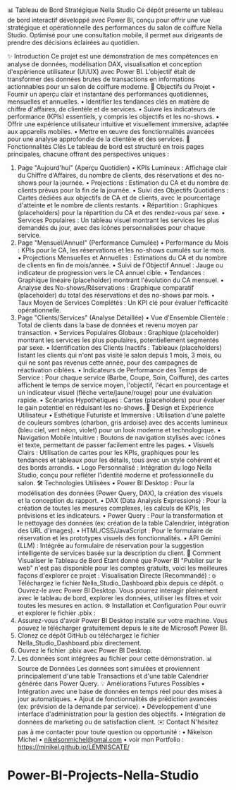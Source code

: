 📊 Tableau de Bord Stratégique Nella Studio
Ce dépôt présente un tableau de bord interactif développé avec Power BI, conçu pour offrir une vue stratégique et opérationnelle des performances du salon de coiffure Nella Studio. Optimisé pour une consultation mobile, il permet aux dirigeants de prendre des décisions éclairées au quotidien.

✨ Introduction
Ce projet est une démonstration de mes compétences en analyse de données, modélisation DAX, visualisation et conception d'expérience utilisateur (UI/UX) avec Power BI. L'objectif était de transformer des données brutes de transactions en informations actionnables pour un salon de coiffure moderne.
🎯 Objectifs du Projet
•	Fournir un aperçu clair et instantané des performances quotidiennes, mensuelles et annuelles.
•	Identifier les tendances clés en matière de chiffre d'affaires, de clientèle et de services.
•	Suivre les indicateurs de performance (KPIs) essentiels, y compris les objectifs et les no-shows.
•	Offrir une expérience utilisateur intuitive et visuellement immersive, adaptée aux appareils mobiles.
•	Mettre en œuvre des fonctionnalités avancées pour une analyse approfondie de la clientèle et des services.
🚀 Fonctionnalités Clés
Le tableau de bord est structuré en trois pages principales, chacune offrant des perspectives uniques :
1. Page "Aujourd'hui" (Aperçu Quotidien)
•	KPIs Lumineux : Affichage clair du Chiffre d'Affaires, du nombre de clients, des réservations et des no-shows pour la journée.
•	Projections : Estimation du CA et du nombre de clients prévus pour la fin de la journée.
•	Suivi des Objectifs Quotidiens : Cartes dédiées aux objectifs de CA et de clients, avec le pourcentage d'atteinte et le nombre de clients restants.
•	Répartition : Graphiques (placeholders) pour la répartition du CA et des rendez-vous par sexe.
•	Services Populaires : Un tableau visuel montrant les services les plus demandés du jour, avec des icônes personnalisées pour chaque service.
2. Page "Mensuel/Annuel" (Performance Cumulée)
•	Performance du Mois : KPIs pour le CA, les réservations et les no-shows cumulés sur le mois.
•	Projections Mensuelles et Annuelles : Estimations du CA et du nombre de clients en fin de mois/année.
•	Suivi de l'Objectif Annuel : Jauge ou indicateur de progression vers le CA annuel cible.
•	Tendances : Graphique linéaire (placeholder) montrant l'évolution du CA mensuel.
•	Analyse des No-shows/Réservations : Graphique comparatif (placeholder) du total des réservations et des no-shows par mois.
•	Taux Moyen de Services Complétés : Un KPI clé pour évaluer l'efficacité opérationnelle.
3. Page "Clients/Services" (Analyse Détaillée)
•	Vue d'Ensemble Clientèle : Total de clients dans la base de données et revenu moyen par transaction.
•	Services Populaires Globaux : Graphique (placeholder) montrant les services les plus populaires, potentiellement segmentés par sexe.
•	Identification des Clients Inactifs : Tableaux (placeholders) listant les clients qui n'ont pas visité le salon depuis 1 mois, 3 mois, ou qui ne sont pas revenus cette année, pour des campagnes de réactivation ciblées.
•	Indicateurs de Performance des Temps de Service : Pour chaque service (Barbe, Coupe, Soin, Coiffure), des cartes affichent le temps de service moyen, l'objectif, l'écart en pourcentage et un indicateur visuel (flèche verte/jaune/rouge) pour une évaluation rapide.
•	Scénarios Hypothétiques : Cartes (placeholders) pour évaluer le gain potentiel en réduisant les no-shows.
🎨 Design et Expérience Utilisateur
•	Esthétique Futuriste et Immersive : Utilisation d'une palette de couleurs sombres (charbon, gris ardoise) avec des accents lumineux (bleu ciel, vert néon, violet) pour un look moderne et technologique.
•	Navigation Mobile Intuitive : Boutons de navigation stylisés avec icônes et texte, permettant de passer facilement entre les pages.
•	Visuels Clairs : Utilisation de cartes pour les KPIs, graphiques pour les tendances et tableaux pour les détails, tous avec un style cohérent et des bords arrondis.
•	Logo Personnalisé : Intégration du logo Nella Studio, conçu pour refléter l'identité moderne et professionnelle du salon.
🛠 Technologies Utilisées
•	Power BI Desktop : Pour la modélisation des données (Power Query, DAX), la création des visuels et la conception du rapport.
•	DAX (Data Analysis Expressions) : Pour la création de toutes les mesures complexes, les calculs de KPIs, les prévisions et les indicateurs.
•	Power Query : Pour la transformation et le nettoyage des données (ex: création de la table Calendrier, intégration des URL d'images).
•	HTML/CSS/JavaScript : Pour le formulaire de réservation et les prototypes visuels des fonctionnalités.
•	API Gemini (LLM) : Intégrée au formulaire de réservation pour la suggestion intelligente de services basée sur la description du client.
🚀 Comment Visualiser le Tableau de Bord
Étant donné que Power BI "Publier sur le web" n'est pas disponible pour les comptes gratuits, voici les meilleures façons d'explorer ce projet :
Visualisation Directe (Recommandé) :
o	Téléchargez le fichier Nella_Studio_Dashboard.pbix depuis ce dépôt.
o	Ouvrez-le avec Power BI Desktop. Vous pourrez interagir pleinement avec le tableau de bord, explorer les données, utiliser les filtres et voir toutes les mesures en action.
⚙️ Installation et Configuration
Pour ouvrir et explorer le fichier .pbix :
1.	Assurez-vous d'avoir Power BI Desktop installé sur votre machine. Vous pouvez le télécharger gratuitement depuis le site de Microsoft Power BI.
2.	Clonez ce dépôt GitHub ou téléchargez le fichier Nella_Studio_Dashboard.pbix directement.
3.	Ouvrez le fichier .pbix avec Power BI Desktop.
4.	Les données sont intégrées au fichier pour cette démonstration.
📊 Source de Données
Les données sont simulées et proviennent principalement d'une table Transactions et d'une table Calendrier générée dans Power Query.
💡 Améliorations Futures Possibles
•	Intégration avec une base de données en temps réel pour des mises à jour automatiques.
•	Ajout de fonctionnalités de prédiction avancées (ex: prévision de la demande par service).
•	Développement d'une interface d'administration pour la gestion des objectifs.
•	Intégration de données de marketing ou de satisfaction client.
✉️ Contact
N'hésitez pas à me contacter pour toute question ou opportunité :
•	Nikelson Michel 
•	nikelsonmichel@gmai.com
•	voir mon Portfolio : https://minikel.github.io/LEMNISCATE/


# Power-BI-Projects-Nella-Studio
